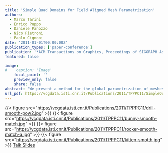 ```yaml
---
title: 'Simple Quad Domains for Field Aligned Mesh Parametrization'
authors:
  - Marco Tarini
  - Enrico Puppo
  - Daniele Panozzo
  - Nico Pietroni
  - Paolo Cignoni
date: '2011-01-01T00:00:00Z'
publication_types: ['paper-conference']
publication: '*ACM Transactions on Graphics, Proceedings of SIGGRAPH Asia 2011*'
featured: false

image:
#    caption: 'Image'
    focal_point: ''
    preview_only: false
    share: false
abstract: 'We present a method for the global parametrization of meshes that preserves alignment to a cross field in input     while obtaining a parametric domain made of few coarse axis-aligned rectangular patches,which form an abstract     base complex without T-junctions. The method is based on the topological simplification of the cross field     in input, followed by global smoothing     Talk Slides'
url_pdf: https://vcgdata.isti.cnr.it/Publications/2011/TPPPC11/SimpleQuad.pdf
---
```

{{< figure src="https://vcgdata.isti.cnr.it/Publications/2011/TPPPC11/drill-smooth-pow2.jpg" >}}
{{< figure src="https://vcgdata.isti.cnr.it/Publications/2011/TPPPC11/bunny-smooth-match.jpg" >}}
{{< figure src="https://vcgdata.isti.cnr.it/Publications/2011/TPPPC11/rocker-smooth-match-a.jpg" >}}
{{< figure src="https://vcgdata.isti.cnr.it/Publications/2011/TPPPC11/kitten-smotth.jpg" >}}
[ Talk Slides ](https://vcgdata.isti.cnr.it/Publicstions/2011/TPPPC11/SimpleQuad.pptx)

